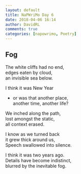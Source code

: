 ```yaml
---  
layout: default  
title: NaPWriMo Day 6  
date: 2018-04-06 16:14  
author: DavidRL  
comments: true  
categories: [napowrimo, Poetry]
---  
```

## Fog  

The white cliffs had no end,  
edges eaten by cloud,  
an invisible sea below.  

I think it was New Year  
- or was that another place,  
another time, another life?  

We inched along the path,  
lost amongst the static,  
all context erased.  

I know as we turned back  
it grew thick around us,  
Speech swallowed into silence.  

I think it was two years ago.  
Details have become indistinct,  
blurred by the inevitable fog.  
